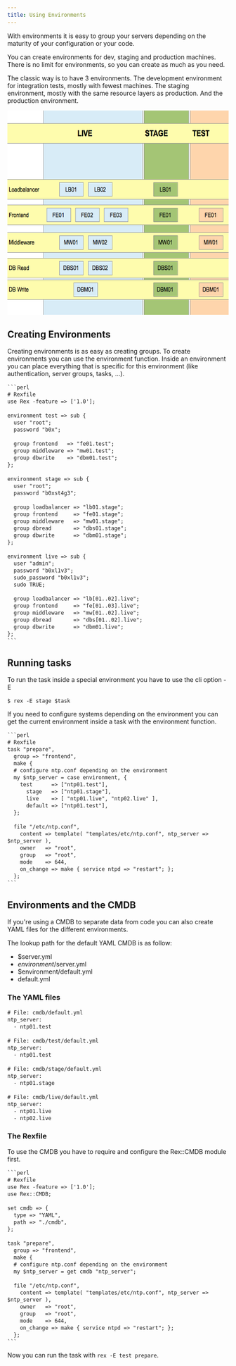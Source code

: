 ```yaml
---
title: Using Environments
---
```


With environments it is easy to group your servers depending on the maturity of your configuration or your code.

You can create environments for dev, staging and production machines. There is no limit for environments, so you can create as much as you need.

The classic way is to have 3 environments. The development environment for integration tests, mostly with fewest machines. The staging environment, mostly with the same resource layers as production. And the production environment.

<img src="/public/images/skin/rexify.org/book_env.png" width="619" height="464" />

## Creating Environments

Creating environments is as easy as creating groups. To create environments you can use the environment function. Inside an environment you can place everything that is specific for this environment (like authentication, server groups, tasks, ...).

    ```perl
    # Rexfile
    use Rex -feature => ['1.0'];
    
    environment test => sub {
      user "root";
      password "b0x";
    
      group frontend   => "fe01.test";
      group middleware => "mw01.test";
      group dbwrite    => "dbm01.test";
    };
    
    environment stage => sub {
      user "root";
      password "b0xst4g3";
    
      group loadbalancer => "lb01.stage";
      group frontend     => "fe01.stage";
      group middleware   => "mw01.stage";
      group dbread       => "dbs01.stage";
      group dbwrite      => "dbm01.stage";
    };
    
    environment live => sub {
      user "admin";
      password "b0xl1v3";
      sudo_password "b0xl1v3";
      sudo TRUE;
    
      group loadbalancer => "lb[01..02].live";
      group frontend     => "fe[01..03].live";
      group middleware   => "mw[01..02].live";
      group dbread       => "dbs[01..02].live";
      group dbwrite      => "dbm01.live";
    };
    ```

## Running tasks

To run the task inside a special environment you have to use the cli option -E

    $ rex -E stage $task

If you need to configure systems depending on the environment you can get the current environment inside a task with the environment function.

    ```perl
    # Rexfile
    task "prepare",
      group => "frontend",
      make {
      # configure ntp.conf depending on the environment
      my $ntp_server = case environment, {
        test      => ["ntp01.test"],
          stage   => ["ntp01.stage"],
          live    => [ "ntp01.live", "ntp02.live" ],
          default => ["ntp01.test"],
      };
    
      file "/etc/ntp.conf",
        content => template( "templates/etc/ntp.conf", ntp_server => $ntp_server ),
        owner   => "root",
        group   => "root",
        mode    => 644,
        on_change => make { service ntpd => "restart"; };
      };
    ```

## Environments and the CMDB

If you're using a CMDB to separate data from code you can also create YAML files for the different environments.

The lookup path for the default YAML CMDB is as follow:

-   $server.yml
-   $environment/$server.yml
-   $environment/default.yml
-   default.yml

### The YAML files

    # File: cmdb/default.yml
    ntp_server:
      - ntp01.test

    # File: cmdb/test/default.yml
    ntp_server:
      - ntp01.test

    # File: cmdb/stage/default.yml
    ntp_server:
      - ntp01.stage

    # File: cmdb/live/default.yml
    ntp_server:
      - ntp01.live
      - ntp02.live

### The Rexfile

To use the CMDB you have to require and configure the Rex::CMDB module first.

    ```perl
    # Rexfile
    use Rex -feature => ['1.0'];
    use Rex::CMDB;
    
    set cmdb => {
      type => "YAML",
      path => "./cmdb",
    };
    
    task "prepare",
      group => "frontend",
      make {
      # configure ntp.conf depending on the environment
      my $ntp_server = get cmdb "ntp_server";
    
      file "/etc/ntp.conf",
        content => template( "templates/etc/ntp.conf", ntp_server => $ntp_server ),
        owner   => "root",
        group   => "root",
        mode    => 644,
        on_change => make { service ntpd => "restart"; };
      };
    ```

Now you can run the task with `rex -E test prepare`.
